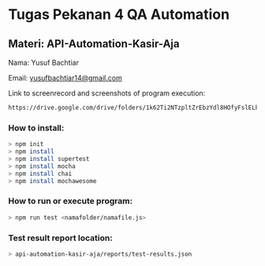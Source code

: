 # Tugas Pekanan 4 QA Automation

## Materi: API-Automation-Kasir-Aja

Nama: Yusuf Bachtiar

Email: yusufbachtiar14@gmail.com

Link to screenrecord and screenshots of program execution:
   ```sh
   https://drive.google.com/drive/folders/1k62Ti2NTzpltZrEbzYdl8HOfyFslELkw?usp=sharing
   ```

### How to install:
  ```sh
> npm init
> npm install
> npm install supertest
> npm install mocha
> npm install chai
> npm install mochawesome
  ```


### How to run or execute program:
  ```sh
> npm run test <namafolder/namafile.js> 
  ```


### Test result report location:
  ```sh
> api-automation-kasir-aja/reports/test-results.json
  ```